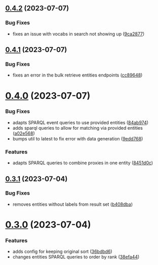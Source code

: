 ## [0.4.2](https://github.com/InTaVia/InTaVia-Backend/compare/v0.4.1...v0.4.2) (2023-07-07)


### Bug Fixes

* fixes an issue with vocabs in search not showing up ([9ca2877](https://github.com/InTaVia/InTaVia-Backend/commit/9ca2877fc21ed53f77dc13d22de2d0ec540b984b))



## [0.4.1](https://github.com/InTaVia/InTaVia-Backend/compare/v0.4.0...v0.4.1) (2023-07-07)


### Bug Fixes

* fixes an error in the bulk retrieve entities endpoints ([cc89648](https://github.com/InTaVia/InTaVia-Backend/commit/cc89648a1c54f10ea5f63dfde7ca94535ab80be7))



# [0.4.0](https://github.com/InTaVia/InTaVia-Backend/compare/v0.3.1...v0.4.0) (2023-07-07)


### Bug Fixes

* adapts SPARQL event queries to use provided entities ([84ab974](https://github.com/InTaVia/InTaVia-Backend/commit/84ab97479d1d196f32499de9193eee7ca4d85ba8))
* adds sparql queries to allow for matching via provided entities ([a02e568](https://github.com/InTaVia/InTaVia-Backend/commit/a02e568803f4e5b80e8b028c733e0301299466cf))
* bumps util to latest to fix error with data generation ([9edd768](https://github.com/InTaVia/InTaVia-Backend/commit/9edd768170bcd1c0e091bcc157437c27f948ccd5))


### Features

* adapts SPARQL queries to combine proxies in one entity ([8451d0c](https://github.com/InTaVia/InTaVia-Backend/commit/8451d0c2eadf4f294077444fb945a4c656eece51))



## [0.3.1](https://github.com/InTaVia/InTaVia-Backend/compare/v0.3.0...v0.3.1) (2023-07-04)


### Bug Fixes

* removes entities without labels from result set ([b408dba](https://github.com/InTaVia/InTaVia-Backend/commit/b408dbaaf084433eda8410f9304c5c4c94aa3850))



# [0.3.0](https://github.com/InTaVia/InTaVia-Backend/compare/v0.2.43...v0.3.0) (2023-07-04)


### Features

* adds config for keeping original sort ([36bdbd6](https://github.com/InTaVia/InTaVia-Backend/commit/36bdbd6f6bb8fde24b3c7dfe03912ad838ee17ae))
* changes entities SPARQL queries to order by rank ([38efa44](https://github.com/InTaVia/InTaVia-Backend/commit/38efa4437591952d6ae905f7a63aed395c9cf487))



